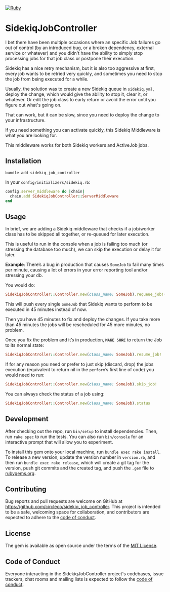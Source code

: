 [![Ruby](https://github.com/circleco/sidekiq_job_controller/actions/workflows/main.yml/badge.svg)](https://github.com/circleco/sidekiq_job_controller/actions/workflows/main.yml)
# SidekiqJobController

I bet there have been multiple occasions where an specific Job failures go out of control (by an introduced bug, or a broken dependency, external service or whatever) and you didn't have the ability to simply stop processing jobs for that job class or postpone their execution.

Sidekiq has a nice retry mechanism, but it is also too aggressive at first, every job wants to be retried very quickly, and sometimes you need to stop the job from being executed for a while.

Usually, the solution was to create a new Sidekiq queue in `sidekiq.yml`, deploy the change, which would give the ability to stop it, clear it, or whatever.
Or edit the job class to early return or avoid the error until you figure out what's going on.

That can work, but it can be slow, since you need to deploy the change to your infrastructure.

If you need something you can activate quickly, this Sidekiq Middleware is what you are looking for.

This middleware works for both Sidekiq workers and ActiveJob jobs.

## Installation

`bundle add sidekiq_job_controller`

In your `config/initializers/sidekiq.rb`:

```ruby
config.server_middleware do |chain|
  chain.add SidekiqJobController::ServerMiddleware
end
````

## Usage

In brief, we are adding a Sidekiq middleware that checks if a job/worker class has to be skipped all together, or re-queued for later execution.

This is useful to run in the console when a job is failing too much (or stressing the database too much), we can skip the execution or delay it for later.

**Example**: There’s a bug in production that causes `SomeJob` to fail many times per minute, causing a lot of errors in your error reporting tool and/or stressing your db.

You would do:

```ruby
SidekiqJobController::Controller.new(class_name: SomeJob).requeue_job!(45.minutes)
```

This will push every single `SomeJob` that Sidekiq wants to perform to be executed in 45 minutes instead of now.

Then you have 45 minutes to fix and deploy the changes.
If you take more than 45 minutes the jobs will be rescheduled for 45 more minutes, no problem.

Once you fix the problem and it’s in production, **`MAKE SURE`** to return the Job to its normal state:

```ruby
SidekiqJobController::Controller.new(class_name: SomeJob).resume_job!
```

If for any reason you need or prefer to just skip (discard, drop) the jobs execution (equivalent to return nil in the `perform`’s  first line of code) you would need to run:

```ruby
SidekiqJobController::Controller.new(class_name: SomeJob).skip_job!
```

You can always check the status of a job using:

```ruby
SidekiqJobController::Controller.new(class_name: SomeJob).status
```

## Development

After checking out the repo, run `bin/setup` to install dependencies. Then, run `rake spec` to run the tests. You can also run `bin/console` for an interactive prompt that will allow you to experiment.

To install this gem onto your local machine, run `bundle exec rake install`. To release a new version, update the version number in `version.rb`, and then run `bundle exec rake release`, which will create a git tag for the version, push git commits and the created tag, and push the `.gem` file to [rubygems.org](https://rubygems.org).

## Contributing

Bug reports and pull requests are welcome on GitHub at https://github.com/circleco/sidekiq_job_controller. This project is intended to be a safe, welcoming space for collaboration, and contributors are expected to adhere to the [code of conduct](https://github.com/circleco/sidekiq_job_controller/blob/main/CODE_OF_CONDUCT.md).

## License

The gem is available as open source under the terms of the [MIT License](https://opensource.org/licenses/MIT).

## Code of Conduct

Everyone interacting in the SidekiqJobController project's codebases, issue trackers, chat rooms and mailing lists is expected to follow the [code of conduct](https://github.com/circleco/sidekiq_job_controller/blob/main/CODE_OF_CONDUCT.md).
